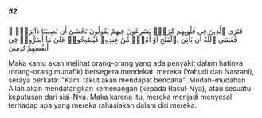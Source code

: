 ##### 52

<span class="ayah">فَتَرَى ٱلَّذِينَ فِى قُلُوبِهِم مَّرَضٌۭ يُسَٰرِعُونَ فِيهِمْ يَقُولُونَ نَخْشَىٰٓ أَن تُصِيبَنَا دَآئِرَةٌۭ ۚ فَعَسَى ٱللَّهُ أَن يَأْتِىَ بِٱلْفَتْحِ أَوْ أَمْرٍۢ مِّنْ عِندِهِۦ فَيُصْبِحُوا۟ عَلَىٰ مَآ أَسَرُّوا۟ فِىٓ أَنفُسِهِمْ نَٰدِمِينَ</span>

<span class="ayah_translation">Maka kamu akan melihat orang-orang yang ada penyakit dalam hatinya (orang-orang munafik) bersegera mendekati mereka (Yahudi dan Nasrani), seraya berkata: "Kami takut akan mendapat bencana". Mudah-mudahan Allah akan mendatangkan kemenangan (kepada Rasul-Nya), atau sesuatu keputusan dari sisi-Nya. Maka karena itu, mereka menjadi menyesal terhadap apa yang mereka rahasiakan dalam diri mereka.</span>
